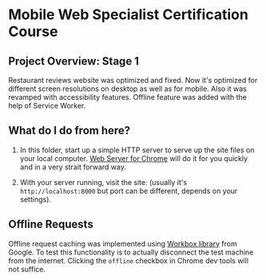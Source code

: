 # Mobile Web Specialist Certification Course

## Project Overview: Stage 1

Restaurant reviews website was optimized and fixed. Now it's optimized for different screen resolutions on desktop as well as for mobile. Also it was revamped with accessibility features. Offline feature was added with the help of Service Worker.

## What do I do from here?

1. In this folder, start up a simple HTTP server to serve up the site files on your local computer. [Web Server for Chrome](https://chrome.google.com/webstore/detail/web-server-for-chrome/ofhbbkphhbklhfoeikjpcbhemlocgigb?hl=en) will do it for you quickly and in a very strait forward way. 

2. With your server running, visit the site: (usually it's `http://localhost:8000` but port can be different, depends on your settings).

## Offline Requests

Offline request caching was implemented using [Workbox library](https://developers.google.com/web/tools/workbox/modules/workbox-background-sync#testing_workbox_background_sync) from Google. To test this functionality is to actually disconnect the test machine from the internet. Clicking the `offline` checkbox in Chrome dev tools will not suffice.


